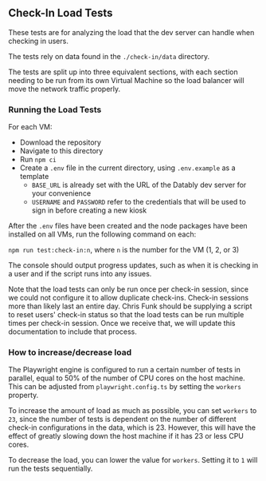 ﻿## Check-In Load Tests
These tests are for analyzing the load that the dev server can handle when checking in users.

The tests rely on data found in the `./check-in/data` directory. 

The tests are split up into three equivalent sections, with each section needing to be run from its own Virtual Machine so the load balancer will move the network traffic properly.

### Running the Load Tests
For each VM:
- Download the repository
- Navigate to this directory
- Run `npm ci`
- Create a `.env` file in the current directory, using `.env.example` as a template
  - `BASE_URL` is already set with the URL of the Datably dev server for your convenience
  - `USERNAME` and `PASSWORD` refer to the credentials that will be used to sign in before creating a new kiosk

After the `.env` files have been created and the node packages have been installed on all VMs, run the following command on each:

`npm run test:check-in:n`, where `n` is the number for the VM (1, 2, or 3)

The console should output progress updates, such as when it is checking in a user and if the script runs into any issues.

Note that the load tests can only be run once per check-in session, since we could not configure it to allow duplicate check-ins. Check-in sessions more than likely last an entire day. Chris Funk should be supplying a script to reset users' check-in status so that the load tests can be run multiple times per check-in session. Once we receive that, we will update this documentation to include that process.

### How to increase/decrease load
The Playwright engine is configured to run a certain number of tests in parallel, equal to 50% of the number of CPU cores on the host machine. This can be adjusted from `playwright.config.ts` by setting the `workers` property. 

To increase the amount of load as much as possible, you can set `workers` to `23`, since the number of tests is dependent on the number of different check-in configurations in the data, which is 23. However, this will have the effect of greatly slowing down the host machine if it has 23 or less CPU cores.

To decrease the load, you can lower the value for `workers`. Setting it to `1` will run the tests sequentially.